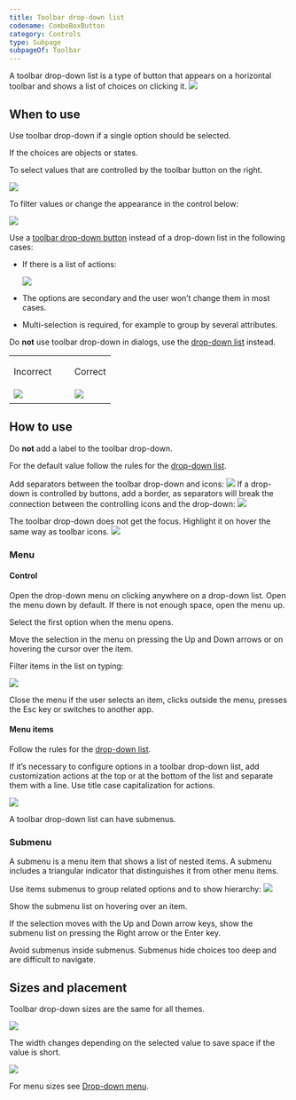 ```yaml
---
title: Toolbar drop-down list
codename: ComboBoxButton
category: Controls
type: Subpage
subpageOf: Toolbar
---
```



A toolbar drop-down list is a type of button that appears on a horizontal toolbar and shows a list of choices on clicking it.
![]({{site.baseurl}}/images/toolbar_dropdown/example.png)


## When to use

Use toolbar drop-down if a single option should be selected.

If the choices are objects or states.

To select values that are controlled by the toolbar button on the right. 

![]({{site.baseurl}}/images/toolbar_dropdown/toolbar_main.png)

To filter values or change the appearance in the control below:

![]({{site.baseurl}}/images/toolbar_dropdown/toolbar_filter.png)


Use a [toolbar drop-down button]({{site.baseurl}}/controls/toolbar_icon_button/#04) instead of a drop-down list in the following cases:

* If there is a list of actions:

	![]({{site.baseurl}}/images/toolbar_dropdown/menu_button.png)

* The options are secondary and the user won’t change them in most cases.

* Multi-selection is required, for example to group by several attributes.


Do **not** use toolbar drop-down in dialogs, use the [drop-down list]({{site.baseurl}}/controls/drop_down/) instead.

<table>
<col width="60%">
  <tr>
      <td> <p class="label incorrect">Incorrect</p> </td>
      <td> <p class="label correct">Correct</p> </td>
  </tr>
  <tr>
      <td> <img src="{{site.baseurl}}/images/toolbar_dropdown/settings_incorrect.png" style="margin-top: 0px; 
      margin-bottom: 5px;"> </td>
      <td> <img src="{{site.baseurl}}/images/toolbar_dropdown/settings_correct.png" style="margin-top: 0px; margin-bottom:
       5px;"> </td>
  </tr>
</table> 

## How to use

Do **not** add a label to the toolbar drop-down.

For the default value follow the rules for the [drop-down list]({{site.baseurl}}/controls/drop_down/#default-value).

Add separators between the toolbar drop-down and icons:	
![]({{site.baseurl}}/images/toolbar_dropdown/diff.png)
If a drop-down is controlled by buttons, add a border, as separators will break the connection between the controlling icons and the drop-down:
![]({{site.baseurl}}/images/toolbar_dropdown/toolbar_main.png)

The toolbar drop-down does not get the focus. Highlight it on hover the same way as toolbar icons.
![]({{site.baseurl}}/images/toolbar_dropdown/hover.png)

### Menu

#### Control 

Open the drop-down menu on clicking anywhere on a drop-down list.
Open the menu down by default. If there is not enough space, open the menu up.

Select the first option when the menu opens. 

Move the selection in the menu on pressing the Up and Down arrows or on hovering the cursor over the item.

Filter items in the list on typing:

![]({{site.baseurl}}/images/toolbar_dropdown/search.png)

Close the menu if the user selects an item, clicks outside the menu, presses the Esc key or switches to another app.

#### Menu items

Follow the rules for the [drop-down list]({{site.baseurl}}/controls/drop_down/).

If it’s necessary to configure options in a toolbar drop-down list, add customization actions at the top or at the bottom of the list and separate them with a line. Use title case capitalization for actions.

![]({{site.baseurl}}/images/toolbar_dropdown/customize.png)

A toolbar drop-down list can have submenus.

### Submenu

A submenu is a menu item that shows a list of nested items. A submenu includes a triangular indicator that distinguishes it from other menu items.

Use items submenus to group related options and to show hierarchy:	![]({{site.baseurl}}/images/toolbar_dropdown/submenu_example.png)

Show the submenu list on hovering over an item.

If the selection moves with the Up and Down arrow keys, show the submenu list on pressing the Right arrow or the Enter key.

Avoid submenus inside submenus. Submenus hide choices too deep and are difficult to navigate.

## Sizes and placement

Toolbar drop-down sizes are the same for all themes.

![]({{site.baseurl}}/images/toolbar_dropdown/toolbar_sizes.png)


The width changes depending on the selected value to save space if the value is short.

![]({{site.baseurl}}/images/toolbar_dropdown/width.png)

For menu sizes see [Drop-down menu]({{site.baseurl}}/controls/drop_down/#menu-1).